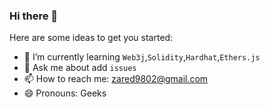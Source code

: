 ### Hi there 👋

<!--
**jilliss/jilliss** is a ✨ _special_ ✨ repository because its `README.md` (this file) appears on your GitHub profile.

Here are some ideas to get you started:

- 🔭 I’m currently working on ...
- 🌱 I’m currently learning ...
- 👯 I’m looking to collaborate on ...
- 🤔 I’m looking for help with ...
- 💬 Ask me about ...
- 📫 How to reach me: ...
- 😄 Pronouns: ...
- ⚡ Fun fact: ...
-->


Here are some ideas to get you started:

- 🌱 I’m currently learning `Web3j`,`Solidity`,`Hardhat`,`Ethers.js`
- 💬 Ask me about add `issues` 
- 📫 How to reach me: zared9802@gmail.com
- 😄 Pronouns: Geeks


